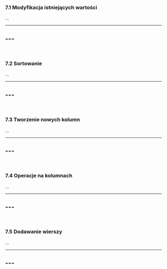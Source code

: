 ### 7.1 Modyfikacja istniejących wartości
...

---
**---**
---
&nbsp;
### 7.2 Sortowanie
...

---
**---**
---
&nbsp;
### 7.3 Tworzenie nowych kolumn
...

---
**---**
---
&nbsp;
### 7.4 Operacje na kolumnach
...

---
**---**
---
&nbsp;
### 7.5 Dodawanie wierszy
...

---
**---**
---
&nbsp;
